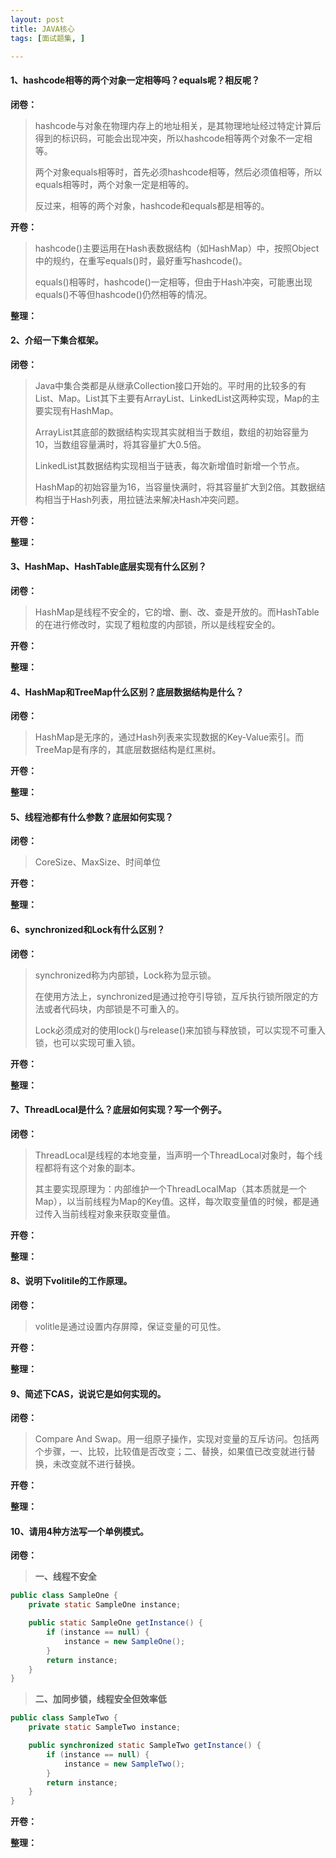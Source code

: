 ```yaml
---
layout: post
title: JAVA核心
tags: [面试题集, ]

---
```


#### 1、hashcode相等的两个对象一定相等吗？equals呢？相反呢？
**闭卷：**
> hashcode与对象在物理内存上的地址相关，是其物理地址经过特定计算后得到的标识码，可能会出现冲突，所以hashcode相等两个对象不一定相等。
> 
> 两个对象equals相等时，首先必须hashcode相等，然后必须值相等，所以equals相等时，两个对象一定是相等的。
> 
> 反过来，相等的两个对象，hashcode和equals都是相等的。

**开卷：**
> hashcode()主要运用在Hash表数据结构（如HashMap）中，按照Object中的规约，在重写equals()时，最好重写hashcode()。
> 
> equals()相等时，hashcode()一定相等，但由于Hash冲突，可能惠出现equals()不等但hashcode()仍然相等的情况。

**整理：**
>

#### 2、介绍一下集合框架。
**闭卷：**
> Java中集合类都是从继承Collection接口开始的。平时用的比较多的有List、Map。List其下主要有ArrayList、LinkedList这两种实现，Map的主要实现有HashMap。
> 
> ArrayList其底部的数据结构实现其实就相当于数组，数组的初始容量为10，当数组容量满时，将其容量扩大0.5倍。
> 
> LinkedList其数据结构实现相当于链表，每次新增值时新增一个节点。
> 
> HashMap的初始容量为16，当容量快满时，将其容量扩大到2倍。其数据结构相当于Hash列表，用拉链法来解决Hash冲突问题。

**开卷：**
>

**整理：**
> 

#### 3、HashMap、HashTable底层实现有什么区别？
**闭卷：**
> HashMap是线程不安全的，它的增、删、改、查是开放的。而HashTable的在进行修改时，实现了粗粒度的内部锁，所以是线程安全的。

**开卷：**
> 

**整理：**
> 

#### 4、HashMap和TreeMap什么区别？底层数据结构是什么？
**闭卷：**
> HashMap是无序的，通过Hash列表来实现数据的Key-Value索引。而TreeMap是有序的，其底层数据结构是红黑树。

**开卷：**
> 

**整理：**
> 

#### 5、线程池都有什么参数？底层如何实现？
**闭卷：**
> CoreSize、MaxSize、时间单位

**开卷：**
> 

**整理：**
> 

#### 6、synchronized和Lock有什么区别？
**闭卷：**
> synchronized称为内部锁，Lock称为显示锁。
> 
> 在使用方法上，synchronized是通过抢夺引导锁，互斥执行锁所限定的方法或者代码块，内部锁是不可重入的。
> 
> Lock必须成对的使用lock()与release()来加锁与释放锁，可以实现不可重入锁，也可以实现可重入锁。

**开卷：**
>

**整理：**
> 

#### 7、ThreadLocal是什么？底层如何实现？写一个例子。
**闭卷：**
> ThreadLocal是线程的本地变量，当声明一个ThreadLocal对象时，每个线程都将有这个对象的副本。
>
> 其主要实现原理为：内部维护一个ThreadLocalMap（其本质就是一个Map），以当前线程为Map的Key值。这样，每次取变量值的时候，都是通过传入当前线程对象来获取变量值。

**开卷：**
> 

**整理：**
> 

#### 8、说明下volitile的工作原理。
**闭卷：**
> volitle是通过设置内存屏障，保证变量的可见性。

**开卷：**
> 

**整理：**
> 

#### 9、简述下CAS，说说它是如何实现的。
**闭卷：**
> Compare And Swap。用一组原子操作，实现对变量的互斥访问。包括两个步骤，一、比较，比较值是否改变；二、替换，如果值已改变就进行替换，未改变就不进行替换。
> 

**开卷：**
> 

**整理：**
> 

#### 10、请用4种方法写一个单例模式。
**闭卷：**
> **一、线程不安全**
```java
public class SampleOne {
	private static SampleOne instance;

	public static SampleOne getInstance() {
		if (instance == null) {
			instance = new SampleOne();
		}
		return instance;
	}
}
```

> **二、加同步锁，线程安全但效率低**
```java
public class SampleTwo {
	private static SampleTwo instance;

	public synchronized static SampleTwo getInstance() {
		if (instance == null) {
			instance = new SampleTwo();
		}
		return instance;
	}
}
```


**开卷：**
> 

**整理：**
> 